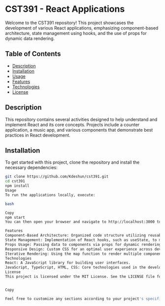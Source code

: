 # CST391 - React Applications

Welcome to the CST391 repository! This project showcases the development of various React applications, emphasizing component-based architecture, state management using hooks, and the use of props for dynamic data rendering.

## Table of Contents

- [Description](#description)
- [Installation](#installation)
- [Usage](#usage)
- [Features](#features)
- [Technologies](#technologies)
- [License](#license)

## Description

This repository contains several activities designed to help understand and implement React and its core concepts. Projects include a counter application, a music app, and various components that demonstrate best practices in React development.

## Installation

To get started with this project, clone the repository and install the necessary dependencies:

```bash
git clone https://github.com/Kdeshun/cst391.git
cd cst391
npm install
Usage
To run the applications locally, execute:

bash

Copy
npm start
You can then open your browser and navigate to http://localhost:3000 to see the applications in action.

Features
Component-Based Architecture: Organized code structure utilizing reusable components.
State Management: Implementation of React hooks, such as useState, to manage and update state dynamically.
Props Usage: Passing data to components via props for dynamic rendering.
Responsive Design: Custom CSS for an optimal user experience across devices.
Iterative Rendering: Using the map function to render multiple components efficiently.
Technologies
React: A JavaScript library for building user interfaces.
JavaScript, TypeScript, HTML, CSS: Core technologies used in the development of the applications.
License
This project is licensed under the MIT License. See the LICENSE file for details.


Copy

Feel free to customize any sections according to your project's specifics or add any additional information that you think might be relevant!
